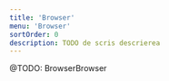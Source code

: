 ```yaml
---
title: 'Browser'
menu: 'Browser'
sortOrder: 0
description: TODO de scris descrierea
---
```


@TODO: BrowserBrowser
